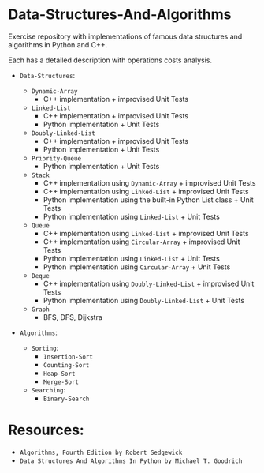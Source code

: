 # Data-Structures-And-Algorithms

Exercise repository with implementations of famous data structures and algorithms in Python and C++.

Each has a detailed description with operations costs analysis.
* `Data-Structures`:
  - `Dynamic-Array`
    - C++ implementation + improvised Unit Tests
  - `Linked-List`
    - C++ implementation + improvised Unit Tests
    - Python implementation + Unit Tests
  - `Doubly-Linked-List`
    - C++ implementation + improvised Unit Tests
    - Python implementation + Unit Tests
  - `Priority-Queue`
    - Python implementation + Unit Tests
  - `Stack`
    - C++ implementation using `Dynamic-Array` + improvised Unit Tests
    - C++ implementation using `Linked-List`   + improvised Unit Tests
    - Python implementation using the built-in Python List class + Unit Tests
    - Python implementation using `Linked-List` + Unit Tests
  - `Queue`
    - C++ implementation using `Linked-List` + improvised Unit Tests
    - C++ implementation using `Circular-Array` + improvised Unit Tests
    - Python implementation using `Linked-List` + Unit Tests
    - Python implementation using `Circular-Array` + Unit Tests
  - `Deque`
    - C++ implementation using `Doubly-Linked-List` + improvised Unit Tests
    - Python implementation using `Doubly-Linked-List` + Unit Tests
  - `Graph`
    - BFS, DFS, Dijkstra

* `Algorithms`:
  - `Sorting`:
    - `Insertion-Sort`
    - `Counting-Sort`
    - `Heap-Sort`
    - `Merge-Sort`
  - `Searching`:
    - `Binary-Search`

# Resources:
* `Algorithms, Fourth Edition by Robert Sedgewick`
* `Data Structures And Algorithms In Python by Michael T. Goodrich`
